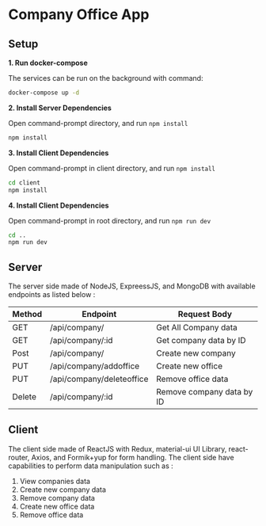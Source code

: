 # Company Office App

## Setup

**1. Run docker-compose**

The services can be run on the background with command:

```bash
docker-compose up -d
```

**2. Install Server Dependencies**

Open command-prompt directory, and run `npm install`

```bash
npm install
```

**3. Install Client Dependencies**

Open command-prompt in client directory, and run `npm install`

```bash
cd client
npm install
```

**4. Install Client Dependencies**

Open command-prompt in root directory, and run `npm run dev`

```bash
cd ..
npm run dev
```

## Server

The server side made of NodeJS, ExpreessJS, and MongoDB with available endpoints as listed below :

| Method | Endpoint                  | Request Body              |
| ------ | ------------------------- | ------------------------- |
| GET    | /api/company/             | Get All Company data      |
| GET    | /api/company/:id          | Get company data by ID    |
| Post   | /api/company/             | Create new company        |
| PUT    | /api/company/addoffice    | Create new office         |
| PUT    | /api/company/deleteoffice | Remove office data        |
| Delete | /api/company/:id          | Remove company data by ID |

## Client

The client side made of ReactJS with Redux, material-ui UI Library, react-router, Axios, and Formik+yup for form handling. The client side have capabilities to perform data manipulation such as :

1. View companies data
2. Create new company data
3. Remove company data
4. Create new office data
5. Remove office data
